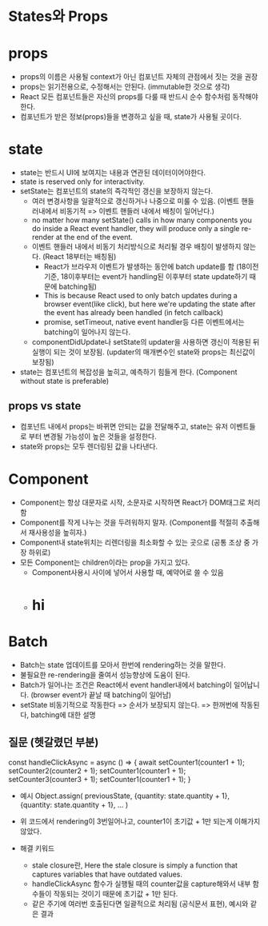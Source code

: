 # States와 Props

# props

  * props의 이름은 사용될 context가 아닌 컴포넌트 자체의 관점에서 짓는 것을 권장
  * props는 읽기전용으로, 수정해서는 안된다. (immutable한 것으로 생각)
  * React 모든 컴포넌트들은 자신의 props를 다룰 때 반드시 순수 함수처럼 동작해야 한다.
  * 컴포넌트가 받은 정보(props)들을 변경하고 싶을 때, state가 사용될 곳이다.

# state

  * state는 반드시 UI에 보여지는 내용과 연관된 데이터이어야한다.
  * state is reserved only for interactivity. 
  * setState는 컴포넌트의 state의 즉각적인 갱신을 보장하지 않는다. 
    * 여러 변경사항을 일괄적으로 갱신하거나 나중으로 미룰 수 있음. (이벤트 핸들러내에서 비동기적 => 이벤트 핸들러 내에서 배칭이 일어난다.)
    * no matter how many setState() calls in how many components you do inside a React event handler, they will produce only a single re-render at the end of the event.
    * 이벤트 핸들러 내에서 비동기 처리방식으로 처리될 경우 배칭이 발생하지 않는다. (React 18부터는 배칭됨)
      * React가 브라우저 이벤트가 발생하는 동안에 batch update를 함 (18이전 기준, 18이후부터는 event가 handling된 이후부터 state update하기 때문에 batching됨)
      * This is because React used to only batch updates during a browser event(like click), but here we're updating the state after the event has already been handled (in fetch callback)
      * promise, setTimeout, native event handler등 다른 이벤트에서는 batching이 일어나지 않는다.
    * componentDidUpdate나 setState의 updater을 사용하면 갱신이 적용된 뒤 실행이 되는 것이 보장됨. (updater의 매개변수인 state와 props는 최신값이 보장됨)
  * state는 컴포넌트의 복잡성을 높히고, 예측하기 힘들게 한다. (Component without state is preferable)

## props vs state
  * 컴포넌트 내에서 props는 바뀌면 안되는 값을 전달해주고, state는 유저 이벤트들로 부터 변경될 가능성이 높은 것들을 설정한다.
  * state와 props는 모두 렌더링된 값을 나타낸다.

# Component

  * Component는 항상 대문자로 시작, 소문자로 시작하면 React가 DOM태그로 처리함
  * Component를 작게 나누는 것을 두려워하지 말자. (Component를 적절히 추출해서 재사용성을 높히자.)
  * Component내 state위치는 리렌더링을 최소화할 수 있는 곳으로 (공통 조상 중 가장 하위로)
  * 모든 Component는 children이라는 prop을 가지고 있다.
    * Component사용시 사이에 넣어서 사용할 때, 예약어로 쓸 수 있음
    * <Component> <h1> hi </h1> </Component>

  
# Batch

* Batch는 state 업데이트를 모아서 한번에 rendering하는 것을 말한다.
* 불필요한 re-rendering을 줄여서 성능향상에 도움이 된다.
* Batch가 일어나는 조건은 React에서 event handler내에서 batching이 일어납니다. (browser event가 끝날 때 batching이 일어남)
* setState 비동기적으로 작동한다 => 순서가 보장되지 않는다. => 한꺼번에 작동된다, batching에 대한 설명

## 질문 (헷갈렸던 부분)
const handleClickAsync = async () => {
    await setCounter1(counter1 + 1);
    setCounter2(counter2 + 1);
    setCounter1(counter1 + 1);
    setCounter3(counter3 + 1);
    setCounter1(counter1 + 1);
  }

  * 예시 
  Object.assign(
  previousState,
  {quantity: state.quantity + 1},
  {quantity: state.quantity + 1},
  ...
  )

  * 위 코드에서 rendering이 3번일어나고, counter1이 초기값 + 1만 되는게 이해가지 않았다.
  * 해결 키워드
    * stale closure란, Here the stale closure is simply a function that captures variables that have outdated values.
    * handleClickAsync 함수가 실행될 때의 counter값을 capture해와서 내부 함수들이 작동되는 것이기 때문에 초기값 + 1만 된다.
    * 같은 주기에 여러번 호출된다면 일괄적으로 처리됨 (공식문서 표현), 예시와 같은 결과